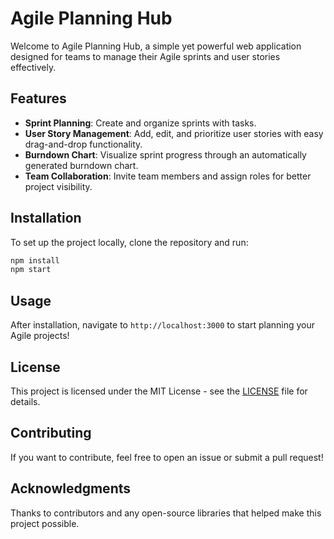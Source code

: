 # Agile Planning Hub

Welcome to Agile Planning Hub, a simple yet powerful web application designed for teams to manage their Agile sprints and user stories effectively.

## Features
- **Sprint Planning**: Create and organize sprints with tasks.
- **User Story Management**: Add, edit, and prioritize user stories with easy drag-and-drop functionality.
- **Burndown Chart**: Visualize sprint progress through an automatically generated burndown chart.
- **Team Collaboration**: Invite team members and assign roles for better project visibility.

## Installation
To set up the project locally, clone the repository and run:

```bash
npm install
npm start
```

## Usage
After installation, navigate to `http://localhost:3000` to start planning your Agile projects! 

## License
This project is licensed under the MIT License - see the [LICENSE](LICENSE) file for details.

## Contributing
If you want to contribute, feel free to open an issue or submit a pull request!

## Acknowledgments
Thanks to contributors and any open-source libraries that helped make this project possible.